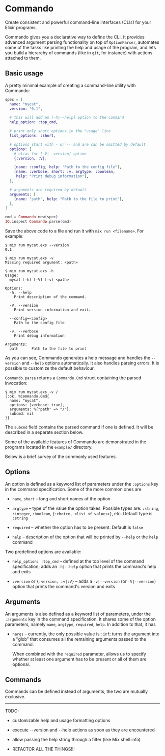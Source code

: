 Commando
========

Create consistent and powerful command-line interfaces (CLIs) for your Elixir
programs.

Commando gives you a declarative way to define the CLI. It provides advanced
argument parsing functionality on top of `OptionParser`, automates some of the
tasks like printing the help and usage of the program, and lets you build a
hierarchy of commands (like in `git`, for instance) with actions attached to
them.


## Basic usage

A pretty minimal example of creating a command-line utility with Commando:

```elixir
spec = [
  name: "mycat",
  version: "0.1",

  # this will add an [-h|--help] option to the command
  help_option: :top_cmd,

  # print only short options in the "usage" line
  list_options: :short,

  # options start with - or -- and are can be omitted by default
  options: [
    # alias for [-V|--version] option
    {:version, :V},

    [name: :config, help: "Path to the config file"],
    [name: :verbose, short: :v, argtype: :boolean,
     help: "Print debug information"],
  ],

  # arguments are required by default
  arguments: [
    [name: "path", help: "Path to the file to print"],
  ],
]

cmd = Commando.new(spec)
IO.inspect Commando.parse(cmd)
```

Save the above code to a file and run it with `mix run <filename>`. For
example:

```
$ mix run mycat.exs --version
0.1

$ mix run mycat.exs -v
Missing required argument: <path>

$ mix run mycat.exs -h
Usage:
  mycat [-h] [-V] [-v] <path>

Options:
  -h, --help
    Print description of the command.

  -V, --version
    Print version information and exit.

  --config=<config>
    Path to the config file

  -v, --verbose
    Print debug information

Arguments:
  path      Path to the file to print

```

As you can see, Commando generates a help message and handles the `--version`
and `--help` options automatically. It also handles parsing errors. It is
possible to customize the default behaviour.

`Commando.parse` returns a `Commando.Cmd` struct containing the parsed
invocation:

```
$ mix run mycat.exs -v /
{:ok, %Commando.Cmd{
  name: "mycat",
  options: [verbose: true],
  arguments: %{"path" => "/"},
  subcmd: nil
}}
```

The `subcmd` field contains the parsed command if one is defined. It will be
described in a separate section below.

Some of the available features of Commando are demonstrated in the programs
located in the `example/` directory.

Below is a brief survey of the commonly used features.


## Options

An option is defined as a keyword list of parameters under the `:options` key
in the command specification. Some of the more common ones are

* `name`, `short` – long and short names of the option

* `argtype` – type of the value the option takes. Possible types are:
  `:string`, `:integer`, `:boolean`, `{:choice, <list of values>}`, etc.
  Default type is `:string`

* `required` – whether the option has to be present. Default is `false`

* `help` – description of the option that will be printed by `--help`
  or the `help` command

Two predefined options are available:

* `help_option: :top_cmd` – defined at the top level of the command
  specification; adds an `-h|--help` option that prints the command's help and
  exits

* `:version` or `{:version, :v|:V}` – adds a `-v|--version` (or `-V|--version`)
  option that prints the command's version and exits


## Arguments

An arguments is also defined as a keyword list of parameters, under the
`:arguments` key in the command specification. It shares some of the option
parameters, namely `name`, `argtype`, `required`, `help`. In addition to that,
it has

* `nargs` – currently, the only possible value is `:inf`; turns the argument
  into a "glob" that consumes all the remaining arguments passed to the
  command.

  When combined with the `required` parameter, allows us to specify whether at
  least one argument has to be present or all of them are optional.


## Commands

Commands can be defined instead of arguments, the two are mutually exclusive.

---

TODO:

* customizable help and usage formatting options
* execute --version and --help actions as soon as they are encountered
* allow passing the help string through a filter (like Mix.shell.info)

* REFACTOR ALL THE THINGS!!!
